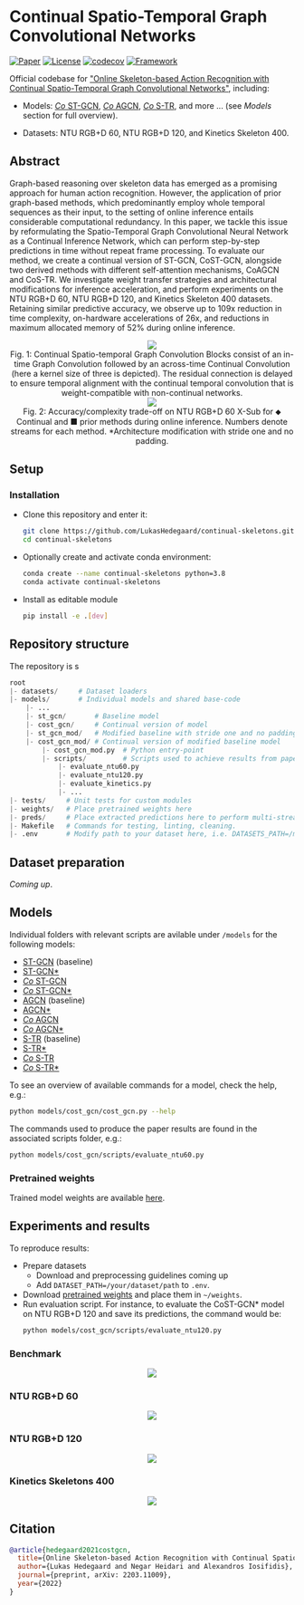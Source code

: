 # Continual Spatio-Temporal Graph Convolutional Networks

[![Paper](http://img.shields.io/badge/paper-arxiv.2203.11009-B31B1B.svg)](https://arxiv.org/abs/2203.11009)
[![License](https://img.shields.io/badge/License-Apache%202.0-blue.svg)](https://opensource.org/licenses/Apache-2.0)
[![codecov](https://codecov.io/gh/LukasHedegaard/continual-skeletons/branch/main/graph/badge.svg?token=GLY73KLV58)](https://codecov.io/gh/LukasHedegaard/continual-skeletons)
[![Framework](https://img.shields.io/badge/Built_to-Ride-643DD9.svg)](https://github.com/LukasHedegaard/ride)
<!-- [![Code style: black](https://img.shields.io/badge/code%20style-black-000000.svg)](https://github.com/psf/black) -->
<!-- [![Conference](http://img.shields.io/badge/AnyConference-year-4b44ce.svg)](https://papers.nips.cc/book/advances-in-neural-information-processing-systems-31-2018) -->

Official codebase for ["Online Skeleton-based Action Recognition with Continual Spatio-Temporal Graph Convolutional Networks"](2203.11009), including:

- Models: 
[_Co_ ST-GCN](models/cost_gcn/cost_gcn.py),
[_Co_ AGCN](models/coa_gcn/coa_gcn.py),
[_Co_ S-TR](models/cos_tr/cos_tr.py), and more ... (see _Models_ section for full overview).


- Datasets: 
NTU RGB+D 60,
NTU RGB+D 120, and
Kinetics Skeleton 400.


## Abstract
Graph-based reasoning over skeleton data has emerged as a promising approach for human action recognition. However, the application of prior graph-based methods, which predominantly employ whole temporal sequences as their input, to the setting of online inference entails considerable computational redundancy. In this paper, we tackle this issue by reformulating the Spatio-Temporal Graph Convolutional Neural Network as a Continual Inference Network, which can perform step-by-step predictions in time without repeat frame processing. To evaluate our method, we create a continual version of ST-GCN, CoST-GCN, alongside two derived methods with different self-attention mechanisms, CoAGCN and CoS-TR. We investigate weight transfer strategies and architectural modifications for inference acceleration, and perform experiments on the NTU RGB+D 60, NTU RGB+D 120, and Kinetics Skeleton 400 datasets. Retaining similar predictive accuracy, we observe up to 109x reduction in time complexity, on-hardware accelerations of 26x, and reductions in maximum allocated memory of 52% during online inference.


<div align="center">
<img src="figures/cost-gcn-block.svg">
<br>
Fig. 1: Continual Spatio-temporal Graph Convolution Blocks consist of an in-time Graph Convolution followed by an across-time Continual Convolution (here a kernel size of three is depicted). The residual connection is delayed to ensure temporal alignment with the continual temporal convolution that is weight-compatible with non-continual networks.
</div>

<div align="center">
<img src="figures/xsub-acc-vs-flops-log.svg">
<br>
Fig. 2: Accuracy/complexity trade-off on NTU RGB+D 60 X-Sub for ⬥ Continual and ■ prior methods during online inference.
Numbers denote streams for each method.
*Architecture modification with stride one and no padding.
</div>

## Setup
### Installation
- Clone this repository and enter it: 
    ```bash
    git clone https://github.com/LukasHedegaard/continual-skeletons.git
    cd continual-skeletons
    ```
- Optionally create and activate conda environment:
    ```bash
    conda create --name continual-skeletons python=3.8
    conda activate continual-skeletons
    ```
- Install as editable module
    ```bash
    pip install -e .[dev]
    ```


## Repository structure
The repository is s
```python
root
|- datasets/     # Dataset loaders
|- models/       # Individual models and shared base-code
    |- ...
    |- st_gcn/       # Baseline model
    |- cost_gcn/     # Continual version of model
    |- st_gcn_mod/   # Modified baseline with stride one and no padding
    |- cost_gcn_mod/ # Continual version of modified baseline model
        |- cost_gcn_mod.py  # Python entry-point
        |- scripts/         # Scripts used to achieve results from paper. Please run from root.
            |- evaluate_ntu60.py
            |- evaluate_ntu120.py
            |- evaluate_kinetics.py
            |- ...
|- tests/     # Unit tests for custom modules
|- weights/   # Place pretrained weights here
|- preds/     # Place extracted predictions here to perform multi-stream eval
|- Makefile   # Commands for testing, linting, cleaning.
|- .env       # Modify path to your dataset here, i.e. DATASETS_PATH=/my/path
```

## Dataset preparation
_Coming up_.

## Models
Individual folders with relevant scripts are avilable under `/models` for the following models:
- [ST-GCN](models/st_gcn/st_gcn.py) (baseline)
- [ST-GCN*](models/st_gcn/st_gcn_mod.py)
- [_Co_ ST-GCN](models/cost_gcn/cost_gcn.py)
- [_Co_ ST-GCN*](models/cost_gcn/cost_gcn_mod.py)
- [AGCN](models/a_gcn/a_gcn.py) (baseline)
- [AGCN*](models/a_gcn/a_gcn_mod.py)
- [_Co_ AGCN](models/coa_gcn/coa_gcn.py)
- [_Co_ AGCN*](models/coa_gcn/coa_gcn_mod.py)
- [S-TR](models/s_tr/s_tr.py) (baseline)
- [S-TR*](models/s_tr/s_tr_mod.py)
- [_Co_ S-TR](models/cos_tr/cos_tr.py)
- [_Co_ S-TR*](models/cos_tr/cos_tr_mod.py)

To see an overview of available commands for a model, check the help, e.g.: 
```bash
python models/cost_gcn/cost_gcn.py --help
```

The commands used to produce the paper results are found in the associated scripts folder, e.g.:
```bash
python models/cost_gcn/scripts/evaluate_ntu60.py
```

### Pretrained weights
Trained model weights are available [here](https://drive.google.com/drive/folders/1m6aV5Zv8tAytvxF6qY4m9nyqlkKv0y72?usp=sharing).


## Experiments and results
To reproduce results:
- Prepare datasets
    - Download and preprocessing guidelines coming up
    - Add `DATASET_PATH=/your/dataset/path` to `.env`.
- Download [pretrained weights](https://drive.google.com/drive/folders/1m6aV5Zv8tAytvxF6qY4m9nyqlkKv0y72) and place them in `~/weights`.
- Run evaluation script. For instance, to evaluate the CoST-GCN* model on NTU RGB+D 120 and save its predictions, the command would be:
    ```bash
    python models/cost_gcn/scripts/evaluate_ntu120.py
    ```

### Benchmark
<div align="center"> <img src="figures/table-2.png"> </div>

### NTU RGB+D 60
<div align="center"> <img src="figures/table-3.png"> </div>

### NTU RGB+D 120
<div align="center"> <img src="figures/table-4.png"> </div>

### Kinetics Skeletons 400
<div align="center"> <img src="figures/table-5.png"> </div>

## Citation

```bibtex
@article{hedegaard2021costgcn,
  title={Online Skeleton-based Action Recognition with Continual Spatio-Temporal Graph Convolutional Networks},
  author={Lukas Hedegaard and Negar Heidari and Alexandros Iosifidis},
  journal={preprint, arXiv: 2203.11009}, 
  year={2022}
}
```
